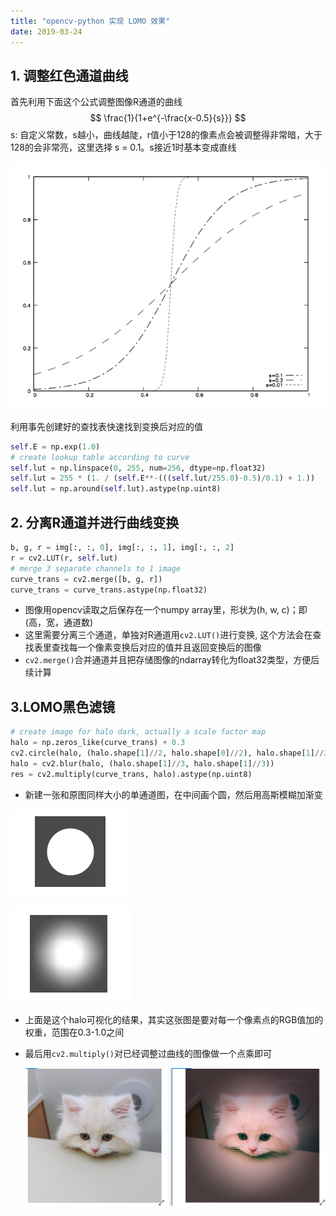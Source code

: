 ```yaml
---
title: "opencv-python 实现 LOMO 效果"
date: 2019-03-24
---
```

## 1. 调整红色通道曲线

首先利用下面这个公式调整图像R通道的曲线
$$
\frac{1}{1+e^{-\frac{x-0.5}{s}}}
$$
s: 自定义常数，s越小，曲线越陡，r值小于128的像素点会被调整得非常暗，大于128的会非常亮，这里选择 s = 0.1。s接近1时基本变成直线

![1553477695626](../images/1553477695626.png)

利用事先创建好的查找表快速找到变换后对应的值

```python
self.E = np.exp(1.0)
# create lookup table according to curve
self.lut = np.linspace(0, 255, num=256, dtype=np.float32)
self.lut = 255 * (1. / (self.E**-(((self.lut/255.0)-0.5)/0.1) + 1.))
self.lut = np.around(self.lut).astype(np.uint8)
```



## 2. 分离R通道并进行曲线变换

```python
b, g, r = img[:, :, 0], img[:, :, 1], img[:, :, 2]
r = cv2.LUT(r, self.lut)
# merge 3 separate channels to 1 image
curve_trans = cv2.merge([b, g, r])
curve_trans = curve_trans.astype(np.float32)
```

- 图像用opencv读取之后保存在一个numpy array里，形状为(h, w, c)；即(高，宽，通道数)
- 这里需要分离三个通道，单独对R通道用`cv2.LUT()`进行变换, 这个方法会在查找表里查找每一个像素变换后对应的值并且返回变换后的图像
- `cv2.merge()`合并通道并且把存储图像的ndarray转化为float32类型，方便后续计算

## 3.LOMO黑色滤镜

```python
# create image for halo dark, actually a scale factor map
halo = np.zeros_like(curve_trans) + 0.3
cv2.circle(halo, (halo.shape[1]//2, halo.shape[0]//2), halo.shape[1]//3, [1,1,1], -1)
halo = cv2.blur(halo, (halo.shape[1]//3, halo.shape[1]//3))
res = cv2.multiply(curve_trans, halo).astype(np.uint8)
```

- 新建一张和原图同样大小的单通道图，在中间画个圆，然后用高斯模糊加渐变

![1553478472096](../images/1553478472096.png)

![1553478477651](../images/1553478477651.png)

- 上面是这个halo可视化的结果，其实这张图是要对每一个像素点的RGB值加的权重，范围在0.3-1.0之间

- 最后用`cv2.multiply()`对已经调整过曲线的图像做一个点乘即可

  ![1553479022443](../images/1553479022443.png)


